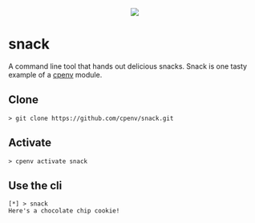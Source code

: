 <p align="center">
    <img src="https://raw.github.com/cpenv/snack/master/icon.png"/>
</p>

# snack
A command line tool that hands out delicious snacks. Snack is one tasty example of a [cpenv](https://github.com/cpenv/cpenv#installation) module.

## Clone
`> git clone https://github.com/cpenv/snack.git`

## Activate
`> cpenv activate snack`

## Use the cli
```
[*] > snack
Here's a chocolate chip cookie!
```
